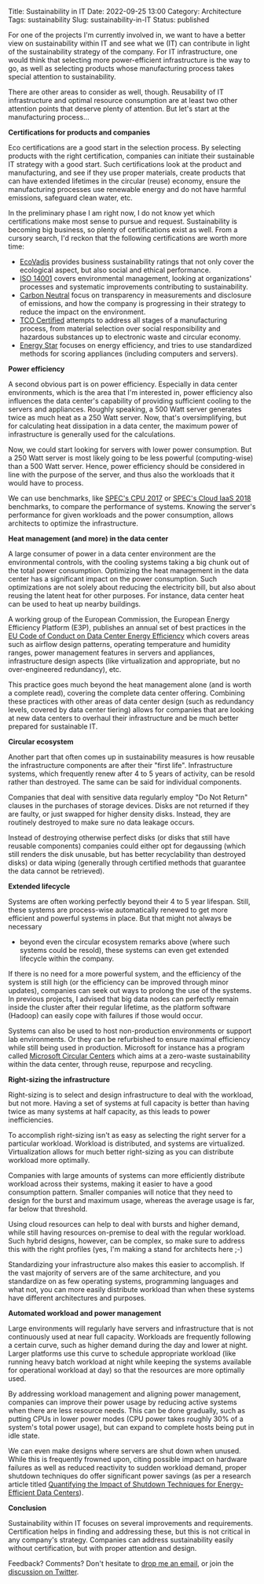 Title: Sustainability in IT
Date: 2022-09-25 13:00
Category: Architecture
Tags: sustainability
Slug: sustainability-in-IT
Status: published

For one of the projects I'm currently involved in, we want to have a better
view on sustainability within IT and see what we (IT) can contribute in light
of the sustainability strategy of the company. For IT infrastructure, one would
think that selecting more power-efficient infrastructure is the way to go, as
well as selecting products whose manufacturing process takes special attention
to sustainability. 

There are other areas to consider as well, though. Reusability of IT
infrastructure and optimal resource consumption are at least two other
attention points that deserve plenty of attention. But let's start at the
manufacturing process...

**Certifications for products and companies**

Eco certifications are a good start in the selection process. By selecting
products with the right certification, companies can initiate their sustainable
IT strategy with a good start. Such certifications look at the product and
manufacturing, and see if they use proper materials, create products that
can have extended lifetimes in the circular (reuse) economy, ensure the
manufacturing processes use renewable energy and do not have harmful 
emissions, safeguard clean water, etc.

In the preliminary phase I am right now, I do not know yet which 
certifications make most sense to pursue and request. Sustainability is
becoming big business, so plenty of certifications exist as well. From a
cursory search, I'd reckon that the following certifications are worth more
time:

- [EcoVadis](https://ecovadis.com/) provides business sustainability ratings
  that not only cover the ecological aspect, but also social and ethical
  performance.
- [ISO 14001](https://www.iso.org/iso-14001-environmental-management.html)
  covers environmental management, looking at organizations' processes and
  systematic improvements contributing to sustainability.
- [Carbon Neutral](https://www.carbonneutral.com/) focus on transparency
  in measurements and disclosure of emissions, and how the company is
  progressing in their strategy to reduce the impact on the environment.
- [TCO Certified](https://tcocertified.com/) attempts to address all
  stages of a manufacturing process, from material selection over social 
  responsibility and hazardous substances up to electronic waste and 
  circular economy.
- [Energy Star](https://www.energystar.gov/) focuses on energy efficiency,
  and tries to use standardized methods for scoring appliances (including
  computers and servers).

**Power efficiency**

A second obvious part is on power efficiency. Especially in data center
environments, which is the area that I'm interested in, power efficiency
also influences the data center's capability of providing sufficient
cooling to the servers and appliances. Roughly speaking, a 500 Watt
server generates twice as much heat as a 250 Watt server. Now, that's
oversimplifying, but for calculating heat dissipation in a data center,
the maximum power of infrastructure is generally used for the calculations.

Now, we could start looking for servers with lower power consumption. But
a 250 Watt server is most likely going to be less powerful (computing-wise)
than a 500 Watt server. Hence, power efficiency should be considered in
line with the purpose of the server, and thus also the workloads that it
would have to process.

We can use benchmarks, like [SPEC's CPU 2017](https://www.spec.org/cpu2017/)
or [SPEC's Cloud IaaS 2018](https://www.spec.org/benchmarks.html) benchmarks,
to compare the performance of systems. Knowing the server's performance
for given workloads and the power consumption, allows architects to optimize
the infrastructure.

**Heat management (and more) in the data center**

A large consumer of power in a data center environment are the environmental
controls, with the cooling systems taking a big chunk out of the total
power consumption. Optimizing the heat management in the data center has a
significant impact on the power consumption. Such optimizations are not solely
about reducing the electricity bill, but also about reusing the latent heat
for other purposes. For instance, data center heat can be used to heat up
nearby buildings.

A working group of the European Commission, the European Energy Efficiency
Platform (E3P), publishes an annual set of best practices in the [EU Code
of Conduct on Data Center Energy Efficiency](https://e3p.jrc.ec.europa.eu/publications/2022-best-practice-guidelines-eu-code-conduct-data-centre-energy-efficiency)
which covers areas such as airflow design patterns, operating temperature
and humidity ranges, power management features in servers and appliances, 
infrastructure design aspects (like virtualization and appropriate, but no
over-engineered redundancy), etc.

This practice goes much beyond the heat management alone (and is worth
a complete read), covering the complete data center offering. Combining
these practices with other areas of data center design (such as redundancy
levels, covered by data center tiering) allows for companies that are looking
at new data centers to overhaul their infrastructure and be much better
prepared for sustainable IT.

**Circular ecosystem**

Another part that often comes up in sustainability measures is how reusable
the infrastructure components are after their "first life". Infrastructure
systems, which frequently renew after 4 to 5 years of activity, can be resold
rather than destroyed. The same can be said for individual components.

Companies that deal with sensitive data regularly employ "Do Not Return" clauses
in the purchases of storage devices. Disks are not returned if they are
faulty, or just swapped for higher density disks. Instead, they are routinely
destroyed to make sure no data leakage occurs.

Instead of destroying otherwise perfect disks (or disks that still have
reusable components) companies could either opt for degaussing (which still
renders the disk unusable, but has better recyclability than destroyed
disks) or data wiping (generally through certified methods that guarantee
the data cannot be retrieved).

**Extended lifecycle**

Systems are often working perfectly beyond their 4 to 5 year lifespan.
Still, these systems are process-wise automatically renewed to get more
efficient and powerful systems in place. But that might not always be necessary
- beyond even the circular ecosystem remarks above (where such systems could be
resold), these systems can even get extended lifecycle within the company.

If there is no need for a more powerful system, and the efficiency of
the system is still high (or the efficiency can be improved through
minor updates), companies can seek out ways to prolong the use of the
systems. In previous projects, I advised that big data nodes can
perfectly remain inside the cluster after their regular lifetime, as the
platform software (Hadoop) can easily cope with failures if those would
occur.

Systems can also be used to host non-production environments or support
lab environments. Or they can be refurbished to ensure maximal efficiency
while still being used in production. Microsoft for instance has a program
called [Microsoft Circular Centers](https://customers.microsoft.com/en-us/story/1431789627332547010-microsoft-circular-centers)
which aims at a zero-waste sustainability within the data center, through
reuse, repurpose and recycling.

**Right-sizing the infrastructure**

Right-sizing is to select and design infrastructure to deal with the
workload, but not more. Having a set of systems at full capacity is
better than having twice as many systems at half capacity, as this leads
to power inefficiencies.

To accomplish right-sizing isn't as easy as selecting the right server
for a particular workload. Workload is distributed, and systems are
virtualized. Virtualization allows for much better right-sizing as you
can distribute workload more optimally.

Companies with large amounts of systems can more efficiently distribute
workload across their systems, making it easier to have a good consumption
pattern. Smaller companies will notice that they need to design for
the burst and maximum usage, whereas the average usage is far, far below
that threshold. 

Using cloud resources can help to deal with bursts and higher demand, while
still having resources on-premise to deal with the regular workload. Such
hybrid designs, however, can be complex, so make sure to address this with
the right profiles (yes, I'm making a stand for architects here ;-)

Standardizing your infrastructure also makes this easier to accomplish.
If the vast majority of servers are of the same architecture, and you
standardize on as few operating systems, programming languages and what
not, you can more easily distribute workload than when these systems
have different architectures and purposes.

**Automated workload and power management**

Large environments will regularly have servers and infrastructure that is not
continuously used at near full capacity. Workloads are frequently following a
certain curve, such as higher demand during the day and lower at night.
Larger platforms use this curve to schedule appropriate workload (like
running heavy batch workload at night while keeping the systems available
for operational workload at day) so that the resources are more optimally
used.

By addressing workload management and aligning power management, companies
can improve their power usage by reducing active systems when there are less
resource needs. This can be done gradually, such as putting CPUs in lower
power modes (CPU power takes roughly 30% of a system's total power usage),
but can expand to complete hosts being put in idle state.

We can even make designs where servers are shut down when unused. While
this is frequently frowned upon, citing possible impact on hardware
failures as well as reduced reactivity to sudden workload demand, proper
shutdown techniques do offer significant power savings (as per a
research article titled [Quantifying the Impact of Shutdown Techniques
for Energy-Efficient Data Centers](https://www.researchgate.net/publication/323356951_Quantifying_the_Impact_of_Shutdown_Techniques_for_Energy-Efficient_Data_Centers)).

**Conclusion**

Sustainability within IT focuses on several improvements and requirements.
Certification helps in finding and addressing these, but this is not
critical in any company's strategy. Companies can address sustainability
easily without certification, but with proper attention and design.

Feedback? Comments? Don't hesitate to [drop me an
email](mailto:sven.vermeulen@siphos.be), or join the [discussion on
Twitter](https://twitter.com/infrainsight/status/TODO).

<!-- PELICAN_END_SUMMARY -->
